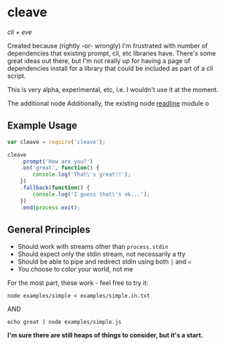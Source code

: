 # cleave

_cli + eve_

Created because (rightly -or- wrongly) I'm frustrated with number of dependencies that existing prompt, cli, etc libraries have.  There's some great ideas out there, but I'm not really up for having a page of dependencies install for a library that could be included as part of a cli script.

This is very alpha, experimental, etc, i.e. I wouldn't use it at the moment.

The additional node Additionally, the existing node [readline](http://nodejs.org/docs/latest/api/readline.html) module o



## Example Usage

```js
var cleave = require('cleave');

cleave
    .prompt('How are you?')
    .on('great', function() {
        console.log('That\'s great!!');
    })
    .fallback(function() {
        console.log('I guess that\'s ok...');
    })
    .end(process.exit);
```

## General Principles

- Should work with streams other than `process.stdin`
- Should expect only the stdin stream, not necessarily a tty
- Should be able to pipe and redirect stdin using both `|` and `<`
- You choose to color your world, not me

For the most part, these work - feel free to try it:

```
node examples/simple < examples/simple.in.txt
```

AND

```
echo great | node examples/simple.js
```

__I'm sure there are still heaps of things to consider, but it's a start.__